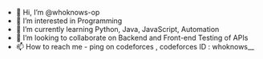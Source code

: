 - 👋 Hi, I’m @whoknows-op
- 👀 I’m interested in Programming
- 🌱 I’m currently learning Python, Java, JavaScript, Automation
- 💞️ I’m looking to collaborate on Backend and Front-end Testing of APIs
- 📫 How to reach me - ping on codeforces , codeforces ID : whoknows__

<!---
whoknows-op/whoknows-op is a ✨ special ✨ repository because its `README.md` (this file) appears on your GitHub profile.
You can click the Preview link to take a look at your changes.
--->
